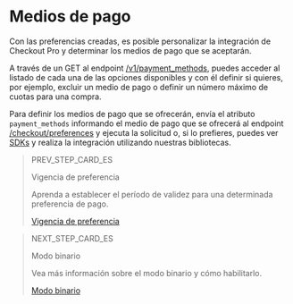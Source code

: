 # Medios de pago

Con las preferencias creadas, es posible personalizar la integración de Checkout Pro y determinar los medios de pago que se aceptarán.

A través de un GET al endpoint [/v1/payment_methods](https://www.mercadopago[FAKER][URL][DOMAIN]/developers/es/reference/payment_methods/_payment_methods/get), puedes acceder al listado de cada una de las opciones disponibles y con él definir si quieres, por ejemplo, excluir un medio de pago o definir un número máximo de cuotas para una compra.

Para definir los medios de pago que se ofrecerán, envía el atributo `payment_methods` informando el medio de pago que se ofrecerá al endpoint [/checkout/preferences](https://www.mercadopago[FAKER][URL][DOMAIN]/developers/es/reference/preferences/_checkout_preferences/post) y ejecuta la solicitud o, si lo prefieres, puedes ver [SDKs](https://www.mercadopago.com.br/developers/es/guides/sdks) y realiza la integración utilizando nuestras bibliotecas.

> PREV_STEP_CARD_ES
>
> Vigencia de preferencia 
>
> Aprenda a establecer el período de validez para una determinada preferencia de pago.
>
> [Vigencia de preferencia](/developers/es/docs/checkout-pro/checkout-customization/preferences/term-of-preference)

> NEXT_STEP_CARD_ES
>
> Modo binario
>
> Vea más información sobre el modo binario y cómo habilitarlo.
>
> [Modo binario](/developers/es/docs/checkout-pro/checkout-customization/preferences/binary-mode)